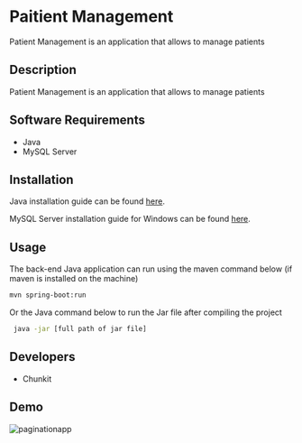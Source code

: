 # Paitient Management

Patient Management is an application that allows to manage patients

## Description
Patient Management is an application that allows to manage patients

## Software Requirements
* Java
* MySQL Server

## Installation

Java installation guide can be found [here](https://java.com/en/download/help/download_options.html).

MySQL Server installation guide for Windows can be found [here](https://dev.mysql.com/doc/mysql-installation-excerpt/5.7/en/).

## Usage

The back-end Java application can run using the maven command below (if maven is installed on the machine)

```bash
mvn spring-boot:run
```

Or the Java command below to run the Jar file after compiling the project

```bash
 java -jar [full path of jar file]
```

## Developers
* Chunkit

## Demo
![paginationapp](https://github.com/chunkityip/pagination/assets/47329780/c89229a0-68b2-4419-9d8d-ca40ca5d018e)
